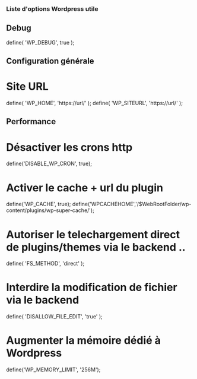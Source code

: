 ### Liste d'options Wordpress utile

## Debug
define( 'WP_DEBUG', true );

## Configuration générale
# Site URL 
define( 'WP_HOME', 'https://url/' );
define( 'WP_SITEURL', 'https://url/' );

## Performance
# Désactiver les crons http
define('DISABLE_WP_CRON', true);

# Activer le cache + url du plugin
define('WP_CACHE', true);
define('WPCACHEHOME','/$WebRootFolder/wp-content/plugins/wp-super-cache/');

# Autoriser le telechargement direct de plugins/themes via le backend ..
define( 'FS_METHOD', 'direct' );

# Interdire la modification de fichier via le backend
define( 'DISALLOW_FILE_EDIT', 'true' );

# Augmenter la mémoire dédié à Wordpress 
define('WP_MEMORY_LIMIT', '256M');

